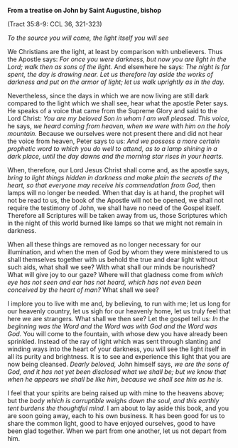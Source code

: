 

**From a treatise on John by Saint Augustine, bishop**

(Tract 35:8-9: CCL 36, 321-323)

_To the source you will come, the light itself you will see_

We Christians are the light, at least by comparison with unbelievers. Thus the Apostle says: _For once you were darkness, but now you are light in the Lord; walk then as sons of the light._ And elsewhere he says: _The night is far spent, the day is drawing near. Let us therefore lay aside the works of darkness and put on the armor of light; let us walk uprightly as in the day._

Nevertheless, since the days in which we are now living are still dark compared to the light which we shall see, hear what the apostle Peter says. He speaks of a voice that came from the Supreme Glory and said to the Lord Christ: _You are my beloved Son in whom I am well pleased. This voice,_ he says, _we heard coming from heaven, when we were with him on the holy mountain._ Because we ourselves were not present there and did not hear the voice from heaven, Peter says to us: _And we possess a more certain prophetic word to which you do well to attend, as to a lamp shining in a dark place, until the day dawns and the morning star rises in your hearts._

When, therefore, our Lord Jesus Christ shall come and, as the apostle says, _bring to light things hidden in darkness and make plain the secrets of the heart, so that everyone may receive his commendation from God,_ then lamps will no longer be needed. When that day is at hand, the prophet will not be read to us, the book of the Apostle will not be opened, we shall not require the testimony of John, we shall have no need of the Gospel itself. Therefore all Scriptures will be taken away from us, those Scriptures which in the night of this world burned like lamps so that we might not remain in darkness.

When all these things are removed as no longer necessary for our illumination, and when the men of God by whom they were ministered to us shall themselves together with us behold the true and dear light without such aids, what shall we see? With what shall our minds be nourished? What will give joy to our gaze? Where will that gladness come from _which eye has not seen and ear has not heard, which has not even been conceived by the heart of man?_ What shall we see?

I implore you to live with me and, by believing, to run with me; let us long for our heavenly country, let us sigh for our heavenly home, let us truly feel that here we are strangers. What shall we then see? Let the gospel tell us: _In the beginning was the Word and the Word was with God and the Word was God._ You will come to the fountain, with whose dew you have already been sprinkled. Instead of the ray of light which was sent through slanting and winding ways into the heart of your darkness, you will see the light itself in all its purity and brightness. It is to see and experience this light that you are now being cleansed. _Dearly beloved,_ John himself says, _we are the sons of God, and it has not yet been disclosed what we shall be; but we know that when he appears we shall be like him, because we shall see him as he is._

I feel that your spirits are being raised up with mine to the heavens above; but the _body which is corruptible weighs down the soul, and this earthly tent burdens the thoughtful mind._ I am about to lay aside this book, and you are soon going away, each to his own business. It has been good for us to share the common light, good to have enjoyed ourselves, good to have been glad together. When we part from one another, let us not depart from him.

